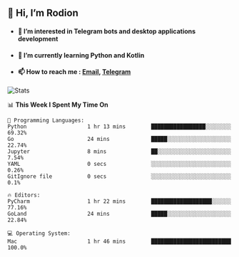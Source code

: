 ## 👋 Hi, I’m Rodion
- #### 👀 I’m interested in Telegram bots and desktop applications development
- #### 🌱 I’m currently learning Python and Kotlin
- #### 📫 How to reach me : [Email](mailto:me@lavn.ml), [Telegram](https://t.me/fast_geek)

![Stats](https://github-readme-stats.vercel.app/api?username=fast-geek&show_icons=true&theme=github_dark&hide_border=true&hide=issues&count_private=true&layout=compact)


<!--START_SECTION:waka-->
📊 **This Week I Spent My Time On** 

```text
💬 Programming Languages: 
Python                   1 hr 13 mins        █████████████████░░░░░░░░   69.32% 
Go                       24 mins             █████░░░░░░░░░░░░░░░░░░░░   22.74% 
Jupyter                  8 mins              ██░░░░░░░░░░░░░░░░░░░░░░░   7.54% 
YAML                     0 secs              ░░░░░░░░░░░░░░░░░░░░░░░░░   0.26% 
GitIgnore file           0 secs              ░░░░░░░░░░░░░░░░░░░░░░░░░   0.1%

🔥 Editors: 
PyCharm                  1 hr 22 mins        ███████████████████░░░░░░   77.16% 
GoLand                   24 mins             █████░░░░░░░░░░░░░░░░░░░░   22.84%

💻 Operating System: 
Mac                      1 hr 46 mins        █████████████████████████   100.0%

```


<!--END_SECTION:waka-->
